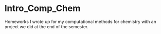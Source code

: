 # Intro_Comp_Chem
Homeworks I wrote up for my computational methods for chemistry with an project we did at the end of the semester.
